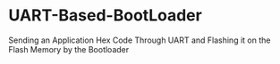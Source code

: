 # UART-Based-BootLoader
Sending an Application Hex Code Through UART and Flashing it on the Flash Memory by the Bootloader
